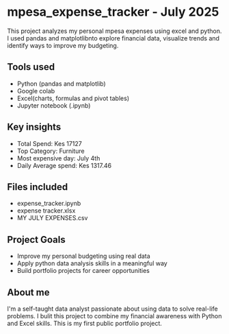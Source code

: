 # mpesa_expense_tracker - July 2025
This project analyzes my personal mpesa expenses using excel and python. I used pandas and matplotlibnto explore financial data, visualize trends and identify ways to improve my budgeting.

## Tools used
- Python (pandas and matplotlib)
- Google colab
- Excel(charts, formulas and pivot tables)
- Jupyter notebook (.ipynb)

## Key insights
- Total Spend: Kes 17127
- Top Category: Furniture
- Most expensive day: July 4th
- Daily Average spend: Kes 1317.46

## Files included
- expense_tracker.ipynb
- expense tracker.xlsx
- MY JULY EXPENSES.csv

## Project Goals
- Improve my personal budgeting using real data
- Apply python data analysis skills in a meaningful way
- Build portfolio projects for career opportunities

## About me
I'm a self-taught data analyst passionate about using data to solve real-life problems. I bulit this project to combine my financial awareness with Python and Excel skills. This is my first public portfolio project.

